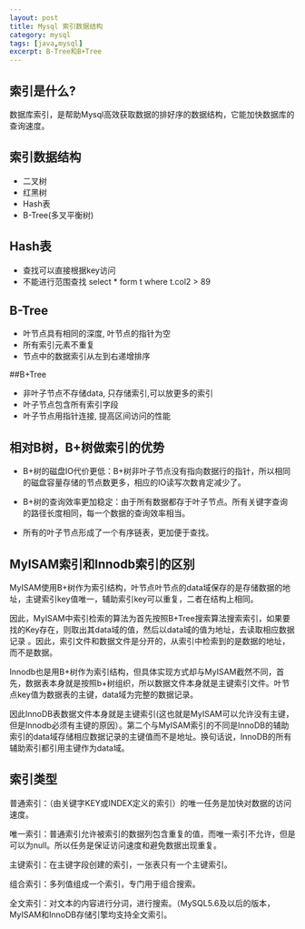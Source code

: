 ```yaml
---
layout: post
title: Mysql 索引数据结构
category: mysql
tags: [java,mysql]
excerpt: B-Tree和B+Tree
---
```


## 索引是什么? 
数据库索引，是帮助Mysql高效获取数据的排好序的数据结构，它能加快数据库的查询速度。

## 索引数据结构
- 二叉树
- 红黑树
- Hash表
- B-Tree(多叉平衡树)

## Hash表
- 查找可以直接根据key访问
- 不能进行范围查找 select * form t where t.col2 > 89

## B-Tree
- 叶节点具有相同的深度, 叶节点的指针为空
- 所有索引元素不重复
- 节点中的数据索引从左到右递增排序

##B+Tree
- 非叶子节点不存储data, 只存储索引,可以放更多的索引
- 叶子节点包含所有索引字段
- 叶子节点用指针连接, 提高区间访问的性能 

## 相对B树，B+树做索引的优势
- B+树的磁盘IO代价更低：B+树非叶子节点没有指向数据行的指针，所以相同的磁盘容量存储的节点数更多，相应的IO读写次数肯定减少了。

- B+树的查询效率更加稳定：由于所有数据都存于叶子节点。所有关键字查询的路径长度相同，每一个数据的查询效率相当。

- 所有的叶子节点形成了一个有序链表，更加便于查找。

## MyISAM索引和Innodb索引的区别
MyISAM使用B+树作为索引结构，叶节点叶节点的data域保存的是存储数据的地址，主键索引key值唯一，辅助索引key可以重复，二者在结构上相同。

因此，MyISAM中索引检索的算法为首先按照B+Tree搜索算法搜索索引，如果要找的Key存在，则取出其data域的值，然后以data域的值为地址，去读取相应数据记录 。因此，索引文件和数据文件是分开的，从索引中检索到的是数据的地址，而不是数据。

Innodb也是用B+树作为索引结构，但具体实现方式却与MyISAM截然不同，首先，数据表本身就是按照b+树组织，所以数据文件本身就是主键索引文件。叶节点key值为数据表的主键，data域为完整的数据记录。

因此InnoDB表数据文件本身就是主键索引(这也就是MyISAM可以允许没有主键，但是Innodb必须有主键的原因）。第二个与MyISAM索引的不同是InnoDB的辅助索引的data域存储相应数据记录的主键值而不是地址。换句话说，InnoDB的所有辅助索引都引用主键作为data域。

## 索引类型
普通索引：（由关键字KEY或INDEX定义的索引）的唯一任务是加快对数据的访问速度。

唯一索引：普通索引允许被索引的数据列包含重复的值，而唯一索引不允许，但是可以为null。所以任务是保证访问速度和避免数据出现重复。

主键索引：在主键字段创建的索引，一张表只有一个主键索引。

组合索引：多列值组成一个索引，专门用于组合搜索。

全文索引：对文本的内容进行分词，进行搜索。（MySQL5.6及以后的版本，MyISAM和InnoDB存储引擎均支持全文索引。